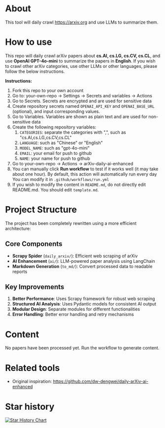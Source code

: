 # About
This tool will daily crawl https://arxiv.org and use LLMs to summarize them.

# How to use
This repo will daily crawl arXiv papers about **cs.AI, cs.LG, cs.CV, cs.CL**, and use **OpenAI GPT-4o-mini** to summarize the papers in **English**.
If you wish to crawl other arXiv categories, use other LLMs or other languages, please follow the below instructions.

**Instructions:**
1. Fork this repo to your own account
2. Go to: your-own-repo -> Settings -> Secrets and variables -> Actions
3. Go to Secrets. Secrets are encrypted and are used for sensitive data
4. Create repository secrets named `OPENAI_API_KEY` and `OPENAI_BASE_URL` (optional), and input corresponding values.
5. Go to Variables. Variables are shown as plain text and are used for non-sensitive data
6. Create the following repository variables:
   1. `CATEGORIES`: separate the categories with ",", such as "cs.AI,cs.LG,cs.CV,cs.CL"
   2. `LANGUAGE`: such as "Chinese" or "English"
   3. `MODEL_NAME`: such as "gpt-4o-mini"
   4. `EMAIL`: your email for push to github
   5. `NAME`: your name for push to github
7. Go to your-own-repo -> Actions -> arXiv-daily-ai-enhanced
8. You can manually click **Run workflow** to test if it works well (it may take about one hour). 
By default, this action will automatically run every day
You can modify it in `.github/workflows/run.yml`
9. If you wish to modify the content in `README.md`, do not directly edit README.md. You should edit `template.md`.

# Project Structure

The project has been completely rewritten using a more efficient architecture:

## Core Components
- **Scrapy Spider** (`daily_arxiv/`): Efficient web scraping of arXiv
- **AI Enhancement** (`ai/`): LLM-powered paper analysis using LangChain
- **Markdown Generation** (`to_md/`): Convert processed data to readable reports

## Key Improvements
1. **Better Performance**: Uses Scrapy framework for robust web scraping
2. **Structured AI Analysis**: Uses Pydantic models for consistent AI output
3. **Modular Design**: Separate modules for different functionalities
4. **Error Handling**: Better error handling and retry mechanisms

# Content
No papers have been processed yet. Run the workflow to generate content.

# Related tools
- Original inspiration: https://github.com/dw-dengwei/daily-arXiv-ai-enhanced

# Star history

[![Star History Chart](https://api.star-history.com/svg?repos=audi0417/daily-arxiv-ai-summary&type=Date)](https://www.star-history.com/#audi0417/daily-arxiv-ai-summary&Date)
